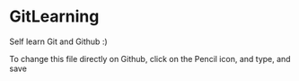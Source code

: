 # GitLearning
Self learn Git and Github :)

To change this file directly on Github, click on the Pencil icon, and type, and save
